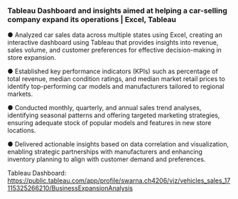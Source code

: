 ### Tableau Dashboard and insights aimed at helping a car-selling company expand its operations | Excel, Tableau

●	Analyzed car sales data across multiple states using Excel, creating an interactive dashboard using Tableau that provides insights into revenue, sales volume, and customer preferences for effective decision-making in store expansion.

●	Established key performance indicators (KPIs) such as percentage of total revenue, median condition ratings, and median market retail prices to identify top-performing car models and manufacturers tailored to regional markets.

●	Conducted monthly, quarterly, and annual sales trend analyses, identifying seasonal patterns and offering targeted marketing strategies, ensuring adequate stock of popular models and features in new store locations.

●	Delivered actionable insights based on data correlation and visualization, enabling strategic partnerships with manufacturers and enhancing inventory planning to align with customer demand and preferences.

Tableau Dashboard: https://public.tableau.com/app/profile/swarna.ch4206/viz/vehicles_sales_17115325266210/BusinessExpansionAnalysis

